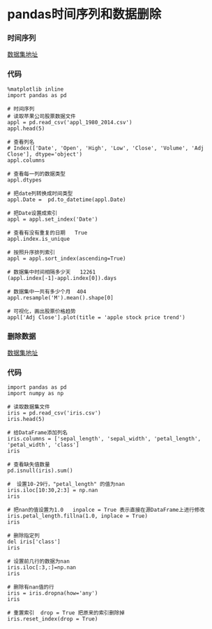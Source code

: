 # pandas时间序列和数据删除
### 时间序列
[数据集地址](https://github.com/zcongchao/learning/tree/master/python/dataset/appl_1980_2014.csv)


### 代码

    %matplotlib inline
    import pandas as pd

    # 时间序列
    # 读取苹果公司股票数据文件
    appl = pd.read_csv('appl_1980_2014.csv')
    appl.head(5)

    # 查看列名
    # Index(['Date', 'Open', 'High', 'Low', 'Close', 'Volume', 'Adj Close'], dtype='object') 
    appl.columns

    # 查看每一列的数据类型
    appl.dtypes

    # 把date列转换成时间类型
    appl.Date =  pd.to_datetime(appl.Date)

    # 把Date设置成索引
    appl = appl.set_index('Date')

    # 查看有没有重复的日期   True
    appl.index.is_unique

    # 按照升序排列索引
    appl = appl.sort_index(ascending=True)

    # 数据集中时间相隔多少天   12261
    (appl.index[-1]-appl.index[0]).days

    # 数据集中一共有多少个月  404
    appl.resample('M').mean().shape[0]

    # 可视化，画出股票价格趋势
    appl['Adj Close'].plot(title = 'apple stock price trend')

### 删除数据
[数据集地址](https://github.com/zcongchao/learning/tree/master/python/dataset/iris.csv)



### 代码

    import pandas as pd
    import numpy as np

    # 读取数据集文件
    iris = pd.read_csv('iris.csv')
    iris.head(5)

    # 给DataFrame添加列名
    iris.columns = ['sepal_length', 'sepal_width', 'petal_length', 'petal_width', 'class']
    iris

    # 查看缺失值数量
    pd.isnull(iris).sum()

    #  设置10-29行，"petal_length" 的值为nan
    iris.iloc[10:30,2:3] = np.nan
    iris

    # 把nan的值设置为1.0   inpalce = True 表示直接在源DataFrame上进行修改
    iris.petal_length.fillna(1.0, inplace = True)
    iris

    # 删除指定列
    del iris['class']
    iris

    # 设置前几行的数据为nan
    iris.iloc[:3,:]=np.nan
    iris

    # 删除有nan值的行
    iris = iris.dropna(how='any')
    iris

    # 重置索引  drop = True 把原来的索引删除掉
    iris.reset_index(drop = True)
